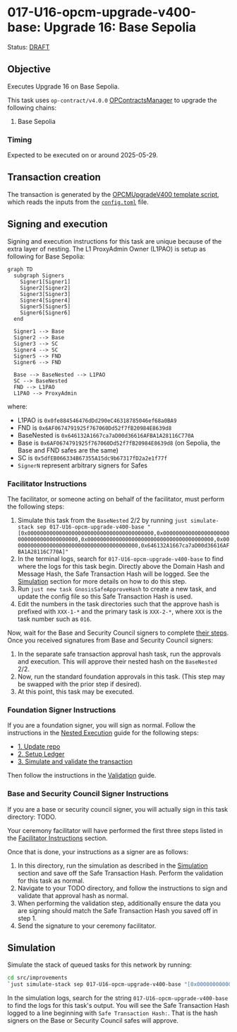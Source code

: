 # 017-U16-opcm-upgrade-v400-base: Upgrade 16: Base Sepolia

Status: [DRAFT]()

## Objective

Executes Upgrade 16 on Base Sepolia.

This task uses `op-contract/v4.0.0` [OPContractsManager](https://github.com/ethereum-optimism/optimism/blob/op-contracts/v4.0.0-rc.3/packages/contracts-bedrock/src/L1/OPContractsManager.sol) to upgrade the following chains:

1. Base Sepolia

### Timing

Expected to be executed on or around 2025-05-29.

## Transaction creation

The transaction is generated by the [OPCMUpgradeV400 template script](../../../template/OPCMUpgradeV400.sol),
which reads the inputs from the [`config.toml`](./config.toml) file.

## Signing and execution

Signing and execution instructions for this task are unique because of the extra layer of nesting.
The L1 ProxyAdmin Owner (L1PAO) is setup as following for Base Sepolia:

```mermaid
graph TD
  subgraph Signers
    Signer1[Signer1]
    Signer2[Signer2]
    Signer3[Signer3]
    Signer4[Signer4]
    Signer5[Signer5]
    Signer6[Signer6]
  end

  Signer1 --> Base
  Signer2 --> Base
  Signer3 --> SC
  Signer4 --> SC
  Signer5 --> FND
  Signer6 --> FND

  Base --> BaseNested --> L1PAO
  SC --> BaseNested
  FND --> L1PAO
  L1PAO --> ProxyAdmin
 ```

where:

- L1PAO is `0x0fe884546476dDd290eC46318785046ef68a0BA9`
- FND is `0x6AF0674791925f767060Dd52f7fB20984E8639d8`
- BaseNested is `0x646132A1667ca7aD00d36616AFBA1A28116C770A`
- Base is `0x6AF0674791925f767060Dd52f7fB20984E8639d8` (on Sepolia, the Base and FND safes are the same)
- SC is `0x5dfEB066334B67355A15dc9b67317fD2a2e1f77f`
- `SignerN` represent arbitrary signers for Safes

### Facilitator Instructions

The facilitator, or someone acting on behalf of the facilitator, must perform the following steps:

1. Simulate this task from the `BaseNested` 2/2 by running `just simulate-stack sep 017-U16-opcm-upgrade-v400-base "[0x0000000000000000000000000000000000000000,0x0000000000000000000000000000000000000000,0x0000000000000000000000000000000000000000,0x0000000000000000000000000000000000000000,0x646132A1667ca7aD00d36616AFBA1A28116C770A]"`
2. In the terminal logs, search for `017-U16-opcm-upgrade-v400-base` to find where the logs for this task begin. Directly above the Domain Hash and Message Hash, the Safe Transaction Hash will be logged. See the [Simulation](#simulation) section for more details on how to do this step.
3. Run `just new task GnosisSafeApproveHash` to create a new task, and update the config file so this Safe Transaction Hash is used.
4. Edit the numbers in the task directories such that the approve hash is prefixed with `XXX-1-*` and the primary task is `XXX-2-*`, where `XXX` is the task number such as `016`.

Now, wait for the Base and Security Council signers to complete [their steps](#base-and-security-council-signer-instructions).
Once you received signatures from Base and Security Council signers:

1. In the separate safe transaction approval hash task, run the approvals and execution. This will approve their nested hash on the `BaseNested` 2/2.
2. Now, run the standard foundation approvals in this task. (This step may be swapped with the prior step if desired).
3. At this point, this task may be executed.

### Foundation Signer Instructions

If you are a foundation signer, you will sign as normal. Follow the instructions in the
[Nested Execution](../../../NESTED.md) guide for the following steps:

- [1. Update repo](../../../NESTED.md#1-update-repo)
- [2. Setup Ledger](../../../NESTED.md#2-setup-ledger)
- [3. Simulate and validate the transaction](../../../NESTED.md#3-simulate-and-validate-the-transaction)

Then follow the instructions in the [Validation](./VALIDATION.md) guide.

### Base and Security Council Signer Instructions

If you are a base or security council signer, you will actually sign in this task directory: TODO.

Your ceremony facilitator will have performed the first three steps listed in the [Facilitator Instructions](#facilitator-instructions) section.

Once that is done, your instructions as a signer are as follows:

1. In this directory, run the simulation as described in the [Simulation](#simulation) section and save off the Safe Transaction Hash. Perform the validation for this task as normal.
2. Navigate to your TODO directory, and follow the instructions to sign and validate that approval hash as normal.
3. When performing the validation step, additionally ensure the data you are signing should match the Safe Transaction Hash you saved off in step 1.
4. Send the signature to your ceremony facilitator.

## Simulation

Simulate the stack of queued tasks for this network by running:

```sh
cd src/improvements
`just simulate-stack sep 017-U16-opcm-upgrade-v400-base "[0x0000000000000000000000000000000000000000,0x0000000000000000000000000000000000000000,0x0000000000000000000000000000000000000000,0x0000000000000000000000000000000000000000,0x646132A1667ca7aD00d36616AFBA1A28116C770A]"`
```

In the simulation logs, search for the string `017-U16-opcm-upgrade-v400-base` to find the logs
for this task's output. You will see the Safe Transaction Hash logged to a line beginning with
`Safe Transaction Hash:`. That is the hash signers on the Base or Security Council safes will approve.
